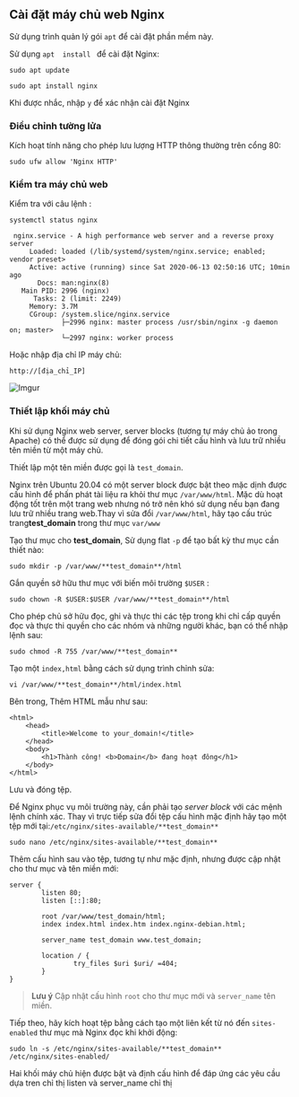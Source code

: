 ## Cài đặt máy chủ web Nginx

Sử dụng trình quản lý gói  `apt` để cài đặt phần mềm này.

Sử dụng `apt  install ` để cài đặt Nginx:

`sudo apt update`

`sudo apt install nginx`

Khi được nhắc, nhập `y` để xác nhận cài đặt Nginx 
### Điều chỉnh tường lửa

Kích hoạt tính năng cho phép lưu lượng HTTP thông thường trên cổng 80:

`sudo ufw allow 'Nginx HTTP'`

### Kiểm tra máy chủ web 

Kiểm tra với câu lệnh :

`systemctl status nginx`

```
 nginx.service - A high performance web server and a reverse proxy server
     Loaded: loaded (/lib/systemd/system/nginx.service; enabled; vendor preset>
     Active: active (running) since Sat 2020-06-13 02:50:16 UTC; 10min ago
       Docs: man:nginx(8)
   Main PID: 2996 (nginx)
      Tasks: 2 (limit: 2249)
     Memory: 3.7M
     CGroup: /system.slice/nginx.service
             ├─2996 nginx: master process /usr/sbin/nginx -g daemon on; master>
             └─2997 nginx: worker process

```

Hoặc nhập địa chỉ IP máy chủ:

`http://[địa_chỉ_IP]`

![Imgur](https://i.imgur.com/aJVbSMY.png)

### Thiết lập khối máy chủ
Khi sử dụng Nginx web server, server blocks (tương tự máy chủ ảo trong Apache) có thể được sử dụng để đóng gói chi tiết cấu hình và lưu trữ nhiều tên miền từ một máy chủ.

Thiết lập một tên miền được gọi là `test_domain`.

Nginx trên Ubuntu 20.04 có một server block được bật theo mặc dịnh được  cấu hình để phấn phát tài liệu ra khỏi thư mục `/var/www/html`. Mặc dù hoạt động tốt trên một trang web nhưng nó trở nên khó sử dụng nếu bạn đang lưu trữ nhiều trang web.Thay vì sửa đổi `/var/www/html`, hãy tạo cấu trúc trang**test_domain** trong thư mục `var/www`

Tạo thư mục cho **test_domain**, Sử dụng flat `-p` để tạo bất kỳ thư mục cần thiết nào:

`sudo mkdir -p /var/www/**test_domain**/html`

Gắn quyền sở hữu thư mục với biến môi trường `$USER` :

`sudo chown -R $USER:$USER /var/www/**test_domain**/html`

Cho phép chủ sở hữu đọc, ghi và thực thi các tệp trong khi chỉ cấp quyền đọc và thực thi quyền cho các nhóm và những người khác, bạn có thể nhập lệnh sau:

`sudo chmod -R 755 /var/www/**test_domain**`

Tạo một `index,html` bằng cách sử dụng trình chỉnh sửa:

`vi /var/www/**test_domain**/html/index.html`

Bên trong, Thêm HTML mẫu như sau:

```
<html>
    <head>
        <title>Welcome to your_domain!</title>
    </head>
    <body>
        <h1>Thành công! <b>Domain</b> đang hoạt đông</h1>
    </body>
</html>
```

Lưu và đóng tệp.


Để Nginx phục vụ môi trường này, cần phải tạo *server block* với các mệnh lệnh chính xác. Thay vì trực tiếp sửa đổi tệp cấu hình mặc định hãy tạo một tệp mới tại:`/etc/nginx/sites-available/**test_domain**`

`sudo nano /etc/nginx/sites-available/**test_domain**`

Thêm cấu hình sau vào tệp, tương tự như mặc định, nhưng được cập nhật cho thư mục và tên miền mới:

```
server {
        listen 80;
        listen [::]:80;

        root /var/www/test_domain/html;
        index index.html index.htm index.nginx-debian.html;

        server_name test_domain www.test_domain;

        location / {
                try_files $uri $uri/ =404;
        }
}
```

>**Lưu ý** Cập nhật cấu hình `root` cho thư mục mới và `server_name` tên miền.

Tiếp theo, hãy kích hoạt tệp bằng cách tạo một liên kết từ nó đến `sites-enabled` thư mục mà Nginx đọc khi khởi động:

`sudo ln -s /etc/nginx/sites-available/**test_domain** /etc/nginx/sites-enabled/`

Hai khối máy chủ hiện được bật và định cấu hình để đáp ứng các yêu cầu dựa tren chỉ thị listen và server_name chỉ thị